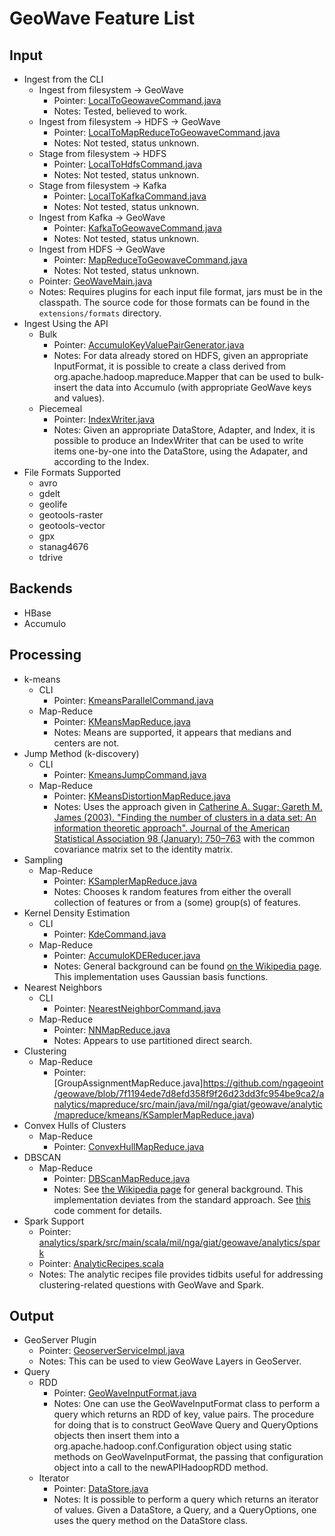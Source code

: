 # GeoWave Feature List #

## Input ##

- Ingest from the CLI
   - Ingest from filesystem -> GeoWave
      - Pointer: [LocalToGeowaveCommand.java](https://github.com/ngageoint/geowave/blob/7f1194ede7d8efd358f9f26d23dd3fc954be9ca2/core/ingest/src/main/java/mil/nga/giat/geowave/core/ingest/operations/LocalToGeowaveCommand.java)
      - Notes: Tested, believed to work.
   - Ingest from filesystem -> HDFS -> GeoWave
      - Pointer: [LocalToMapReduceToGeowaveCommand.java](https://github.com/ngageoint/geowave/blob/7f1194ede7d8efd358f9f26d23dd3fc954be9ca2/core/ingest/src/main/java/mil/nga/giat/geowave/core/ingest/operations/LocalToMapReduceToGeowaveCommand.java)
      - Notes: Not tested, status unknown.
   - Stage from filesystem -> HDFS
      - Pointer: [LocalToHdfsCommand.java](https://github.com/ngageoint/geowave/blob/7f1194ede7d8efd358f9f26d23dd3fc954be9ca2/core/ingest/src/main/java/mil/nga/giat/geowave/core/ingest/operations/LocalToHdfsCommand.java)
      - Notes: Not tested, status unknown.
   - Stage from filesystem -> Kafka
      - Pointer: [LocalToKafkaCommand.java](https://github.com/ngageoint/geowave/blob/7f1194ede7d8efd358f9f26d23dd3fc954be9ca2/core/ingest/src/main/java/mil/nga/giat/geowave/core/ingest/operations/LocalToKafkaCommand.java)
      - Notes: Not tested, status unknown.
   - Ingest from Kafka -> GeoWave
      - Pointer: [KafkaToGeowaveCommand.java](https://github.com/ngageoint/geowave/blob/7f1194ede7d8efd358f9f26d23dd3fc954be9ca2/core/ingest/src/main/java/mil/nga/giat/geowave/core/ingest/operations/KafkaToGeowaveCommand.java)
      - Notes: Not tested, status unknown.
   - Ingest from HDFS -> GeoWave
      - Pointer: [MapReduceToGeowaveCommand.java](https://github.com/ngageoint/geowave/blob/7f1194ede7d8efd358f9f26d23dd3fc954be9ca2/core/ingest/src/main/java/mil/nga/giat/geowave/core/ingest/operations/MapReduceToGeowaveCommand.java)
      - Notes: Not tested, status unknown.
   - Pointer: [GeoWaveMain.java](https://github.com/ngageoint/geowave/blob/7f1194ede7d8efd358f9f26d23dd3fc954be9ca2/core/cli/src/main/java/mil/nga/giat/geowave/core/cli/GeoWaveMain.java)
   - Notes: Requires plugins for each input file format, jars must be in the classpath.  The source code for those formats can be found in the `extensions/formats` directory.
- Ingest Using the API
   - Bulk
      - Pointer: [AccumuloKeyValuePairGenerator.java](https://github.com/ngageoint/geowave/blob/7f1194ede7d8efd358f9f26d23dd3fc954be9ca2/extensions/datastores/accumulo/src/main/java/mil/nga/giat/geowave/datastore/accumulo/util/AccumuloKeyValuePairGenerator.java)
      - Notes: For data already stored on HDFS, given an appropriate InputFormat, it is possible to create a class derived from org.apache.hadoop.mapreduce.Mapper that can be used to bulk-insert the data into Accumulo (with appropriate GeoWave keys and values).
   - Piecemeal
      - Pointer: [IndexWriter.java](https://github.com/ngageoint/geowave/blob/7f1194ede7d8efd358f9f26d23dd3fc954be9ca2/core/store/src/main/java/mil/nga/giat/geowave/core/store/IndexWriter.java)
      - Notes: Given an appropriate DataStore, Adapter, and Index, it is possible to produce an IndexWriter that can be used to write items one-by-one into the DataStore, using the Adapater, and according to the Index.
- File Formats Supported
   - avro
   - gdelt
   - geolife
   - geotools-raster
   - geotools-vector
   - gpx
   - stanag4676
   - tdrive

## Backends ##

- HBase
- Accumulo

## Processing ##

- k-means
   - CLI
      - Pointer: [KmeansParallelCommand.java](https://github.com/ngageoint/geowave/blob/7f1194ede7d8efd358f9f26d23dd3fc954be9ca2/analytics/mapreduce/src/main/java/mil/nga/giat/geowave/analytic/mapreduce/operations/KmeansParallelCommand.java)
   - Map-Reduce
      - Pointer: [KMeansMapReduce.java](https://github.com/ngageoint/geowave/blob/7f1194ede7d8efd358f9f26d23dd3fc954be9ca2/analytics/mapreduce/src/main/java/mil/nga/giat/geowave/analytic/mapreduce/kmeans/KMeansMapReduce.java)
      - Notes: Means are supported, it appears that medians and centers are not.
- Jump Method (k-discovery)
   - CLI
      - Pointer: [KmeansJumpCommand.java](https://github.com/ngageoint/geowave/blob/7f1194ede7d8efd358f9f26d23dd3fc954be9ca2/analytics/mapreduce/src/main/java/mil/nga/giat/geowave/analytic/mapreduce/operations/KmeansJumpCommand.java)
   - Map-Reduce
      - Pointer: [KMeansDistortionMapReduce.java](https://github.com/ngageoint/geowave/blob/7f1194ede7d8efd358f9f26d23dd3fc954be9ca2/analytics/mapreduce/src/main/java/mil/nga/giat/geowave/analytic/mapreduce/kmeans/KMeansDistortionMapReduce.java)
      - Notes: Uses the approach given in [Catherine A. Sugar; Gareth M. James (2003). "Finding the number of clusters in a data set: An information theoretic approach". Journal of the American Statistical Association 98 (January): 750–763](http://amstat.tandfonline.com/doi/abs/10.1198/016214503000000666) with the common covariance matrix set to the identity matrix.
- Sampling
   - Map-Reduce
      - Pointer: [KSamplerMapReduce.java](https://github.com/ngageoint/geowave/blob/7f1194ede7d8efd358f9f26d23dd3fc954be9ca2/analytics/mapreduce/src/main/java/mil/nga/giat/geowave/analytic/mapreduce/kmeans/KSamplerMapReduce.java)
      - Notes: Chooses k random features from either the overall collection of features or from a (some) group(s) of features.
- Kernel Density Estimation
   - CLI
      - Pointer: [KdeCommand.java](https://github.com/ngageoint/geowave/blob/7f1194ede7d8efd358f9f26d23dd3fc954be9ca2/analytics/mapreduce/src/main/java/mil/nga/giat/geowave/analytic/mapreduce/operations/KdeCommand.java)
   - Map-Reduce
      - Pointer: [AccumuloKDEReducer.java](https://github.com/ngageoint/geowave/blob/7f1194ede7d8efd358f9f26d23dd3fc954be9ca2/analytics/mapreduce/src/main/java/mil/nga/giat/geowave/analytic/mapreduce/kde/AccumuloKDEReducer.java)
      - Notes: General background can be found [on the Wikipedia page](https://en.wikipedia.org/wiki/Kernel_density_estimation).  This implementation uses Gaussian basis functions.
- Nearest Neighbors
   - CLI
      - Pointer: [NearestNeighborCommand.java](https://github.com/ngageoint/geowave/blob/7f1194ede7d8efd358f9f26d23dd3fc954be9ca2/analytics/mapreduce/src/main/java/mil/nga/giat/geowave/analytic/mapreduce/operations/NearestNeighborCommand.java)
   - Map-Reduce
      - Pointer: [NNMapReduce.java](https://github.com/ngageoint/geowave/blob/7f1194ede7d8efd358f9f26d23dd3fc954be9ca2/analytics/mapreduce/src/main/java/mil/nga/giat/geowave/analytic/mapreduce/nn/NNMapReduce.java)
      - Notes: Appears to use partitioned direct search.
- Clustering
   - Map-Reduce
      - Pointer: [GroupAssignmentMapReduce.java]https://github.com/ngageoint/geowave/blob/7f1194ede7d8efd358f9f26d23dd3fc954be9ca2/analytics/mapreduce/src/main/java/mil/nga/giat/geowave/analytic/mapreduce/kmeans/KSamplerMapReduce.java)
- Convex Hulls of Clusters
   - Map-Reduce
      - Pointer: [ConvexHullMapReduce.java](https://github.com/ngageoint/geowave/blob/7f1194ede7d8efd358f9f26d23dd3fc954be9ca2/analytics/mapreduce/src/main/java/mil/nga/giat/geowave/analytic/mapreduce/clustering/ConvexHullMapReduce.java)
- DBSCAN
   - Map-Reduce
      - Pointer: [DBScanMapReduce.java](https://github.com/ngageoint/geowave/blob/7f1194ede7d8efd358f9f26d23dd3fc954be9ca2/analytics/mapreduce/src/main/java/mil/nga/giat/geowave/analytic/mapreduce/dbscan/DBScanMapReduce.java)
      - Notes: See [the Wikipedia page](https://en.wikipedia.org/wiki/DBSCAN) for general background.  This implementation deviates from the standard approach.  See [this](https://github.com/ngageoint/geowave/blob/7390c28b9418b2602ef72f2ddc7f285fc600c4f3/analytics/mapreduce/src/main/java/mil/nga/giat/geowave/analytic/mapreduce/dbscan/DBScanMapReduce.java#L47-L82) code comment for details.
- Spark Support
   - Pointer: [analytics/spark/src/main/scala/mil/nga/giat/geowave/analytics/spark](https://github.com/ngageoint/geowave/tree/7f1194ede7d8efd358f9f26d23dd3fc954be9ca2/analytics/spark/src/main/scala/mil/nga/giat/geowave/analytics/spark)
   - Pointer: [AnalyticRecipes.scala](https://github.com/ngageoint/geowave/blob/7f1194ede7d8efd358f9f26d23dd3fc954be9ca2/analytics/spark/src/main/scala/mil/nga/giat/geowave/analytics/spark/tools/AnalyticRecipes.scala)
   - Notes: The analytic recipes file provides tidbits useful for addressing clustering-related questions with GeoWave and Spark.

## Output ##

- GeoServer Plugin
   - Pointer: [GeoserverServiceImpl.java](https://github.com/ngageoint/geowave/blob/7f1194ede7d8efd358f9f26d23dd3fc954be9ca2/services/webapp/src/main/java/mil/nga/giat/geowave/service/impl/GeoserverServiceImpl.java)
   - Notes: This can be used to view GeoWave Layers in GeoServer.
- Query
   - RDD
      - Pointer: [GeoWaveInputFormat.java](https://github.com/ngageoint/geowave/blob/7f1194ede7d8efd358f9f26d23dd3fc954be9ca2/core/mapreduce/src/main/java/mil/nga/giat/geowave/mapreduce/input/GeoWaveInputFormat.java)
      - Notes: One can use the GeoWaveInputFormat class to perform a query which returns an RDD of key, value pairs.  The procedure for doing that is to construct GeoWave Query and QueryOptions objects then insert them into a org.apache.hadoop.conf.Configuration object using static methods on GeoWaveInputFormat, the passing that configuration object into a call to the newAPIHadoopRDD method.
   - Iterator
      - Pointer: [DataStore.java](https://github.com/ngageoint/geowave/blob/7f1194ede7d8efd358f9f26d23dd3fc954be9ca2/core/store/src/main/java/mil/nga/giat/geowave/core/store/DataStore.java)
      - Notes: It is possible to perform a query which returns an iterator of values.  Given a DataStore, a Query, and a QueryOptions, one uses the query method on the DataStore class.

